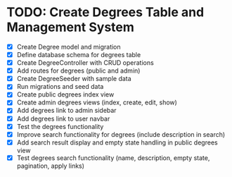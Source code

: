 # TODO: Create Degrees Table and Management System

-   [x] Create Degree model and migration
-   [x] Define database schema for degrees table
-   [x] Create DegreeController with CRUD operations
-   [x] Add routes for degrees (public and admin)
-   [x] Create DegreeSeeder with sample data
-   [x] Run migrations and seed data
-   [x] Create public degrees index view
-   [x] Create admin degrees views (index, create, edit, show)
-   [x] Add degrees link to admin sidebar
-   [x] Add degrees link to user navbar
-   [x] Test the degrees functionality
-   [x] Improve search functionality for degrees (include description in search)
-   [x] Add search result display and empty state handling in public degrees view
-   [x] Test degrees search functionality (name, description, empty state, pagination, apply links)
